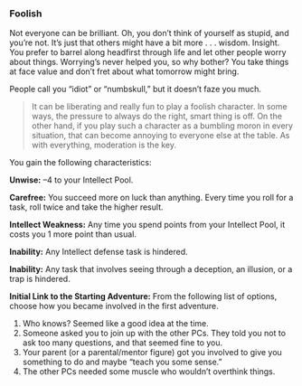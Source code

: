 ### Foolish

<!-- P, ID: 050429 -->

Not everyone can be brilliant. Oh, you don’t think of yourself as stupid, and you’re not. It’s just that others might have a bit more . . . wisdom. Insight. You prefer to barrel along headfirst through life and let other people worry about things. Worrying’s never helped you, so why bother? You take things at face value and don’t fret about what tomorrow might bring.

<!-- P, ID: 050430 -->

People call you “idiot” or “numbskull,” but it doesn’t faze you much.

<!-- H, ID: 050431 -->

> It can be liberating and really fun to play a foolish character. In some ways, the pressure to always do the right, smart thing is off. On the other hand, if you play such a character as a bumbling moron in every situation, that can become annoying to everyone else at the table. As with everything, moderation is the key.

<!-- P, ID: 050433 -->

You gain the following characteristics:

<!-- P, ID: 050434 -->

**Unwise:** –4 to your Intellect Pool.

<!-- P, ID: 050435 -->

**Carefree:** You succeed more on luck than anything. Every time you roll for a task, roll twice and take the higher result.

<!-- P, ID: 050436 -->

**Intellect Weakness:** Any time you spend points from your Intellect Pool, it costs you 1 more point than usual.

<!-- P, ID: 050437 -->

**Inability:** Any Intellect defense task is hindered.

<!-- P, ID: 050438 -->

**Inability:** Any task that involves seeing through a deception, an illusion, or a trap is hindered.

<!-- P, ID: 050439 -->

**Initial Link to the Starting Adventure:** From the following list of options, choose how you became involved in the first adventure.

<!-- L, ID: 050440 -->

1. Who knows? Seemed like a good idea at the time.
2. Someone asked you to join up with the other PCs. They told you not to ask too many questions, and that seemed fine to you.
3. Your parent (or a parental/mentor figure) got you involved to give you something to do and maybe “teach you some sense.”
4. The other PCs needed some muscle who wouldn’t overthink things.

<!-- /L -->

